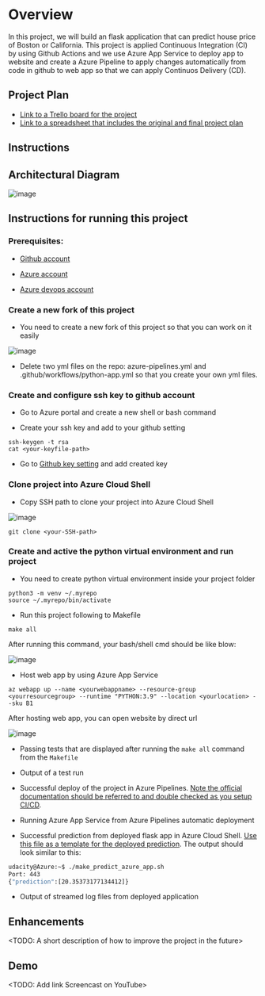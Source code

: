 # Overview

In this project, we will build an flask application that can predict house price of Boston or California. This project is applied Continuous Integration (CI) by using Github Actions and we use Azure App Service to deploy app to website and create a Azure Pipeline to apply changes automatically from code in github to web app so that we can apply Continuos Delivery (CD).

## Project Plan

* [Link to a Trello board for the project](https://trello.com/b/sachbUu9/p2-udacity)
* [Link to a spreadsheet that includes the original and final project plan](https://docs.google.com/spreadsheets/d/1VS6FavzHqJ2QgfqKAtlMbNunuqqQ5wceTRKVGWMbJgI/edit?usp=sharing)


## Instructions

## Architectural Diagram

![image](https://user-images.githubusercontent.com/35824913/209519200-e645e3e5-09ad-40bb-b229-aa78278479d9.png)


## Instructions for running this project

### Prerequisites:

* [Github account](https://github.com/)

* [Azure account](https://azure.microsoft.com/en-us/)

* [Azure devops account](https://dev.azure.com/f)

### Create a new fork of this project

* You need to create a new fork of this project so that you can work on it easily

![image](https://user-images.githubusercontent.com/35824913/209524110-d0a5882a-fd6b-474a-916f-ca0acf1d9931.png)

* Delete two yml files on the repo: azure-pipelines.yml and .github/workflows/python-app.yml so that you create your own yml files.

### Create and configure ssh key to github account

* Go to Azure portal and create a new shell or bash command

* Create your ssh key and add to your github setting

```
ssh-keygen -t rsa
cat <your-keyfile-path>
```
* Go to [Github key setting](https://github.com/settings/keys) and add created key

### Clone project into Azure Cloud Shell

* Copy SSH path to clone your project into Azure Cloud Shell

![image](https://user-images.githubusercontent.com/35824913/209527012-240c94d8-5fc1-4ba2-aa25-5cac589e9fa6.png)

```
git clone <your-SSH-path>
```

### Create and active the python virtual environment and run project

* You need to create python virtual environment inside your project folder

```
python3 -m venv ~/.myrepo
source ~/.myrepo/bin/activate
```

* Run this project following to Makefile

```
make all
```
After running this command, your bash/shell cmd should be like blow:

![image](https://user-images.githubusercontent.com/35824913/209558658-7ccfa8d0-a441-4f3d-a87b-0b44db6ad2f3.png)

* Host web app by using Azure App Service

```
az webapp up --name <yourwebappname> --resource-group <yourresourcegroup> --runtime "PYTHON:3.9" --location <yourlocation> --sku B1
```
After hosting web app, you can open website by direct url

![image](https://user-images.githubusercontent.com/35824913/209559186-ef3496cb-f52f-4123-8a64-68123f90ec1d.png)

* Passing tests that are displayed after running the `make all` command from the `Makefile`

* Output of a test run

* Successful deploy of the project in Azure Pipelines.  [Note the official documentation should be referred to and double checked as you setup CI/CD](https://docs.microsoft.com/en-us/azure/devops/pipelines/ecosystems/python-webapp?view=azure-devops).

* Running Azure App Service from Azure Pipelines automatic deployment

* Successful prediction from deployed flask app in Azure Cloud Shell.  [Use this file as a template for the deployed prediction](https://github.com/udacity/nd082-Azure-Cloud-DevOps-Starter-Code/blob/master/C2-AgileDevelopmentwithAzure/project/starter_files/flask-sklearn/make_predict_azure_app.sh).
The output should look similar to this:

```bash
udacity@Azure:~$ ./make_predict_azure_app.sh
Port: 443
{"prediction":[20.35373177134412]}
```

* Output of streamed log files from deployed application

> 

## Enhancements

<TODO: A short description of how to improve the project in the future>

## Demo 

<TODO: Add link Screencast on YouTube>


